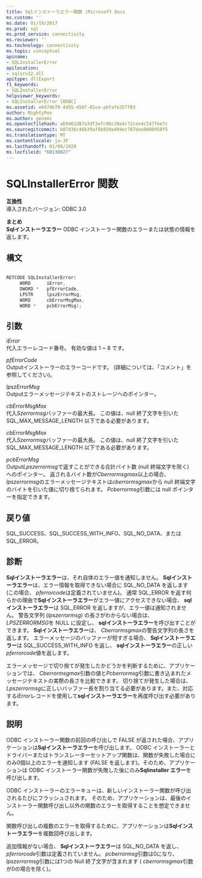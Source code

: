 ```yaml
---
title: Sqlインストーラエラー関数 |Microsoft Docs
ms.custom: ''
ms.date: 01/19/2017
ms.prod: sql
ms.prod_service: connectivity
ms.reviewer: ''
ms.technology: connectivity
ms.topic: conceptual
apiname:
- SQLInstallerError
apilocation:
- sqlsrv32.dll
apitype: dllExport
f1_keywords:
- SQLInstallerError
helpviewer_keywords:
- SQLInstallerError [ODBC]
ms.assetid: e6474b79-4d55-458f-81ce-abfafe357f83
author: MightyPen
ms.author: genemi
ms.openlocfilehash: ab9461d87a3df2efc98c38e4c72cee4c247fee7c
ms.sourcegitcommit: b87d36c46b39af8b929ad94ec707dee8800950f5
ms.translationtype: MT
ms.contentlocale: ja-JP
ms.lasthandoff: 02/08/2020
ms.locfileid: "68138027"
---
```

# <a name="sqlinstallererror-function"></a>SQLInstallerError 関数
**互換性**  
 導入されたバージョン: ODBC 3.0  
  
 **まとめ**  
 **Sqlインストーラエラー** ODBC インストーラー関数のエラーまたは状態の情報を返します。  
  
## <a name="syntax"></a>構文  
  
```cpp  
  
RETCODE SQLInstallerError(  
     WORD      iError,  
     DWORD *   pfErrorCode,  
     LPSTR     lpszErrorMsg,  
     WORD      cbErrorMsgMax,  
     WORD *    pcbErrorMsg);  
```  
  
## <a name="arguments"></a>引数  
 *iError*  
 代入エラーレコード番号。 有効な値は 1 ~ 8 です。  
  
 *pfErrorCode*  
 Outputインストーラーのエラーコードです。 (詳細については、「コメント」を参照してください)。  
  
 *lpszErrorMsg*  
 Outputエラーメッセージテキストのストレージへのポインター。  
  
 *cbErrorMsgMax*  
 代入*Szerrormsg*バッファーの最大長。 この値は、null 終了文字を引いた SQL_MAX_MESSAGE_LENGTH 以下である必要があります。  
  
 *cbErrorMsgMax*  
 代入*Szerrormsg*バッファーの最大長。 この値は、null 終了文字を引いた SQL_MAX_MESSAGE_LENGTH 以下である必要があります。  
  
 *pcbErrorMsg*  
 Output*Lpszerrormsg*で返すことができる合計バイト数 (null 終端文字を除く) へのポインター。 返されるバイト数が*Cberrormsgmax*以上の場合、 *lpszerrormsg*のエラーメッセージテキストは*cberrormsgmax*から null 終端文字のバイトを引いた値に切り捨てられます。 *Pcberrormsg*引数には null ポインターを指定できます。  
  
## <a name="returns"></a>戻り値  
 SQL_SUCCESS、SQL_SUCCESS_WITH_INFO、SQL_NO_DATA、または SQL_ERROR。  
  
## <a name="diagnostics"></a>診断  
 **Sqlインストーラエラー**は、それ自体のエラー値を通知しません。 **Sqlインストーラエラー**は、エラー情報を取得できない場合に SQL_NO_DATA を返します (この場合、 *pferrorcode*は定義されていません)。 通常 SQL_ERROR を返す何らかの理由で**Sqlインストーラエラー**がエラー値にアクセスできない場合、 **sqlインストーラエラー**は SQL_ERROR を返しますが、エラー値は通知されません。 警告文字列 (*lpszerrormsg*) の長さがわからない場合は、 *LPSZERRORMSG*を NULL に設定し、 **sqlインストーラエラー**を呼び出すことができます。 **Sqlインストーラエラー**は、 *Cberrormsgmax*の警告文字列の長さを返します。 エラーメッセージのバッファーが短すぎる場合、 **Sqlインストーラエラー**は SQL_SUCCESS_WITH_INFO を返し、 **sqlインストーラエラー**の正しい*pferrorcode*値を返します。  
  
 エラーメッセージで切り捨てが発生したかどうかを判断するために、アプリケーションでは、 *Cberrormsgmax*引数の値と*Pcberrormsg*引数に書き込まれたメッセージテキストの実際の長さを比較できます。 切り捨てが発生した場合は、 *Lpszerrormsg*に正しいバッファー長を割り当てる必要があります。また、対応する*iError*レコードを使用して**sqlインストーラエラー**を再度呼び出す必要があります。  
  
## <a name="comments"></a>説明  
 ODBC インストーラー関数の前回の呼び出しで FALSE が返された場合、アプリケーションは**Sqlインストーラエラー**を呼び出します。 ODBC インストーラーとドライバーまたはトランスレーターセットアップ関数は、関数が失敗した場合にのみ0個以上のエラーを通知します (FALSE を返します)。そのため、アプリケーションは ODBC インストーラー関数が失敗した後にのみ**Sqlinstaller エラー**を呼び出します。  
  
 ODBC インストーラーのエラーキューは、新しいインストーラー関数が呼び出されるたびにフラッシュされます。 そのため、アプリケーションは、最後のインストーラー関数呼び出し以外の関数のエラーを取得することを想定できません。  
  
 関数呼び出しの複数のエラーを取得するために、アプリケーションは**Sqlインストーラエラー**を複数回呼び出します。  
  
 追加情報がない場合、 **Sqlインストーラエラー**は SQL_NO_DATA を返し、 *pferrorcode*引数は定義されていません。 *pcberrormsg*引数は0になり、 *lpszerrormsg*引数には1つの Null 終了文字が含まれます ( *cberrormsgmax*引数が0の場合を除く)。
